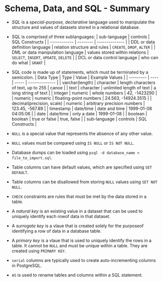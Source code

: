 # Schema, Data, and SQL - Summary

* *SQL* is a *special-purpose, declarative* language used to manipulate the structure and values of datasets stored in a relational database.
* SQL is comprised of three sublanguages:
  | sub-language | controls | SQL Constructs |
  | ------------ | -------- | -------------- |
  | DDL or data definition language | relation structure and rules | `CREATE`, `DROP`, `ALTER` |
  | DML or data manipulation language | values stored within relations | `SELECT`, `INSERT`, `UPDATE`, `DELETE` |
  | DCL or data control language | who can do what | `GRANT` |

* SQL code is made up of statements, which must be terminated by a semicolon.
  | Data Type | Type | Value | Example Values |
  | --------- | ---- | ----- | -------------- |
  | varchar(length) | character | length characters of text, up to 255 | canoe |
  | text | character | unlimited length of text | a long string of text |
  | integer | numeric | whole numbers | 42, -1423290 |
  | numeric | numeric | floating-point numbers | 24.563, -14924.3515 |
  | decimal(precision, scale) | numeric | arbitrary precision numbers | 123.45, -567.89 |
  | timestamp | date/time | date and time | 1999-01-08 04:05:06 |
  | date | date/time | only a date | 1999-01-08 |
  | boolean | boolean | true or false | true, false |
  | sub-language | controls | SQL Constructs |

* `NULL` is a special value that represents the absence of any other value.
* `NULL` values must be compared using `IS NULL` or `IS NOT NULL`.
* Database dumps can be loaded using `psql -d database_name < file_to_import.sql`.
* Table columns can have default values, which are specified using `SET DEFAULT`.
* Table columns can be disallowed from storing `NULL` values using `SET NOT NULL`.
* `CHECK` constraints are rules that must be met by the data stored in a table.
* A *natural key* is an existing value in a dataset that can be used to uniquely identify each rowof data in that dataset.
* A *surrogate key* is a vlaue that is created solely for the purposeof identifying a row of data in a database table.
* A *primary key* is a vlaue that is used to uniquely identify the rows in a table. It cannot be `NULL` and must be unique within a table. They are created using `PRIMARY KEY`.
* `serial` columns are typically used to create auto-incrementing columns in PostgreSQL.
* `AS` is used to rename tables and columns within a SQL statement.
